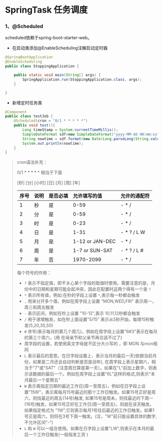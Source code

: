 # SpringTask 任务调度

### 1、@Scheduled

scheduled依赖于spring-boot-starter-web。

- 在启动类添加@EnableScheduling注解启动定时器

```java
@SpringBootApplication
@EnableScheduling
public class StoppingApplication {

    public static void main(String[] args) {
        SpringApplication.run(StoppingApplication.class, args);
    }

}
```

- 新增定时任务类

```java
@Component
public class testJob {
    @Scheduled(cron = "0/1 * * * * *")
    public void test(){
        Long timeStamp = System.currentTimeMillis();
        SimpleDateFormat sdf=new SimpleDateFormat("yyyy-MM-dd HH:mm:ss");
        String nowtime = sdf.format(new Date(Long.parseLong(String.valueOf(timeStamp))));
        System.out.println(nowtime);
    }
}
```



> cron语法补充：
>
> 0/1 * * * * * 相当于下面
>
> [秒] [分] [小时] [日] [月] [周] [年]
>
> | 序号 | 说明 | 是否必填 | 允许填写的值    | 允许的通配符 |
> | :--- | :--- | :------- | :-------------- | :----------- |
> | 1    | 秒   | 是       | 0-59            | - * /        |
> | 2    | 分   | 是       | 0-59            | - * /        |
> | 3    | 时   | 是       | 0-23            | - * /        |
> | 4    | 日   | 是       | 1-31            | - * ? / L W  |
> | 5    | 月   | 是       | 1-12 or JAN-DEC | - * /        |
> | 6    | 周   | 是       | 1-7 or SUN-SAT  | - * ? / L #  |
> | 7    | 年   | 否       | 1970-2099       | - * /        |
>
> 每个符号的作用：
>
> - `?` 表示不指定值，即不关心某个字段的取值时使用。需要注意的是，月份中的日期和星期可能会起冲突，因此在配置时这两个得有一个是 `?`
> - `*` 表示所有值，例如:在秒的字段上设置 `*`,表示每一秒都会触发
> - `,` 用来分开多个值，例如在周字段上设置 "MON,WED,FRI" 表示周一，周三和周五触发
> - `-` 表示区间，例如在秒上设置 "10-12",表示 10,11,12秒都会触发
> - `/` 用于递增触发，如在秒上面设置"5/15" 表示从5秒开始，每增15秒触发(5,20,35,50)
> - `#` 序号(表示每月的第几个周几)，例如在周字段上设置"6#3"表示在每月的第三个周六，(用 在母亲节和父亲节再合适不过了)
> - 周字段的设置，若使用英文字母是不区分大小写的 ，即 MON 与mon相同
> - `L` 表示最后的意思。在日字段设置上，表示当月的最后一天(依据当前月份，如果是二月还会自动判断是否是润年), 在周字段上表示星期六，相当于"7"或"SAT"（注意周日算是第一天）。如果在"L"前加上数字，则表示该数据的最后一个。例如在周字段上设置"6L"这样的格式,则表示"本月最后一个星期五"
> - `W` 表示离指定日期的最近工作日(周一至周五)，例如在日字段上设置"15W"，表示离每月15号最近的那个工作日触发。如果15号正好是周六，则找最近的周五(14号)触发, 如果15号是周未，则找最近的下周一(16号)触发，如果15号正好在工作日(周一至周五)，则就在该天触发。如果指定格式为 "1W",它则表示每月1号往后最近的工作日触发。如果1号正是周六，则将在3号下周一触发。(注，"W"前只能设置具体的数字,不允许区间"-")
> - `L` 和 `W` 可以一组合使用。如果在日字段上设置"LW",则表示在本月的最后一个工作日触发(一般指发工资 )